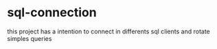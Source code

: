 # sql-connection
this project has a intention to connect in differents sql clients and rotate simples queries
